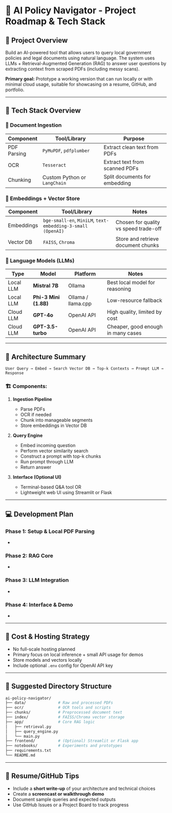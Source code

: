 # 🧭 AI Policy Navigator - Project Roadmap & Tech Stack

## 📌 Project Overview

Build an AI-powered tool that allows users to query local government policies and legal documents using natural language. The system uses LLMs + Retrieval-Augmented Generation (RAG) to answer user questions by extracting context from scraped PDFs (including messy scans).

**Primary goal:** Prototype a working version that can run locally or with minimal cloud usage, suitable for showcasing on a resume, GitHub, and portfolio.

---

## 🔧 Tech Stack Overview

### 📂 Document Ingestion

| Component   | Tool/Library                 | Purpose                        |
| ----------- | ---------------------------- | ------------------------------ |
| PDF Parsing | `PyMuPDF`, `pdfplumber`      | Extract clean text from PDFs   |
| OCR         | `Tesseract`                  | Extract text from scanned PDFs |
| Chunking    | Custom Python or `LangChain` | Split documents for embedding  |

### 🧠 Embeddings + Vector Store

| Component  | Tool/Library                                                | Notes                                 |
| ---------- | ----------------------------------------------------------- | ------------------------------------- |
| Embeddings | `bge-small-en`, `MiniLM`, `text-embedding-3-small (OpenAI)` | Chosen for quality vs speed trade-off |
| Vector DB  | `FAISS`, `Chroma`                                           | Store and retrieve document chunks    |

### 🤖 Language Models (LLMs)

| Type      | Model                 | Platform           | Notes                              |
| --------- | --------------------- | ------------------ | ---------------------------------- |
| Local LLM | **Mistral 7B**        | Ollama             | Best local model for reasoning     |
| Local LLM | **Phi-3 Mini (1.8B)** | Ollama / llama.cpp | Low-resource fallback              |
| Cloud LLM | **GPT-4o**            | OpenAI API         | High quality, limited by cost      |
| Cloud LLM | **GPT-3.5-turbo**     | OpenAI API         | Cheaper, good enough in many cases |

---

## 🧩 Architecture Summary

```text
User Query → Embed → Search Vector DB → Top-k Contexts → Prompt LLM → Response
```

### 🏗️ Components:

1. **Ingestion Pipeline**

   - Parse PDFs
   - OCR if needed
   - Chunk into manageable segments
   - Store embeddings in Vector DB

2. **Query Engine**

   - Embed incoming question
   - Perform vector similarity search
   - Construct a prompt with top-k chunks
   - Run prompt through LLM
   - Return answer

3. **Interface (Optional UI)**

   - Terminal-based Q&A tool OR
   - Lightweight web UI using Streamlit or Flask

---

## 💻 Development Plan

### Phase 1: Setup & Local PDF Parsing

-

### Phase 2: RAG Core

-

### Phase 3: LLM Integration

-

### Phase 4: Interface & Demo

-

---

## 🔐 Cost & Hosting Strategy

- No full-scale hosting planned
- Primary focus on local inference + small API usage for demos
- Store models and vectors locally
- Include optional `.env` config for OpenAI API key

---

## 📁 Suggested Directory Structure

```bash
ai-policy-navigator/
├── data/              # Raw and processed PDFs
├── ocr/               # OCR tools and scripts
├── chunks/            # Preprocessed document text
├── index/             # FAISS/Chroma vector storage
├── app/               # Core RAG logic
│   ├── retrieval.py
│   ├── query_engine.py
│   └── main.py
├── frontend/          # (Optional) Streamlit or Flask app
├── notebooks/         # Experiments and prototypes
├── requirements.txt
└── README.md
```

---

## 📝 Resume/GitHub Tips

- Include a **short write-up** of your architecture and technical choices
- Create a **screencast or walkthrough demo**
- Document sample queries and expected outputs
- Use GitHub Issues or a Project Board to track progress

